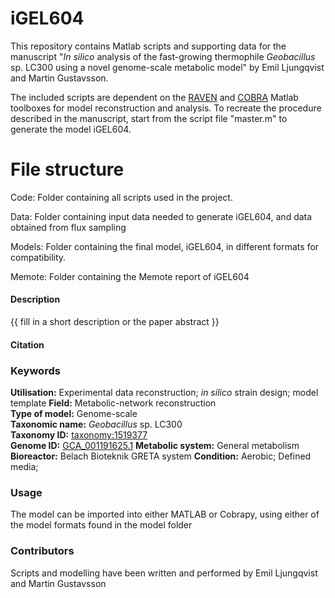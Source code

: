 # iGEL604
This repository contains Matlab scripts and supporting data for the manuscript "_In silico_ analysis of the fast-growing thermophile _Geobacillus_ sp. LC300 using a novel genome-scale metabolic model" by Emil Ljungqvist and Martin Gustavsson. 

The included scripts are dependent on the [RAVEN](https://github.com/SysBioChalmers/RAVEN) and [COBRA](https://opencobra.github.io/cobratoolbox/stable/) Matlab toolboxes for model reconstruction and analysis. To recreate the procedure described in the manuscript, start from the script file "master.m" to generate the model iGEL604.

# File structure

Code: Folder containing all scripts used in the project.

Data: Folder containing input data needed to generate iGEL604, and data obtained from flux sampling

Models: Folder containing the final model, iGEL604, in different formats for compatibility.

Memote: Folder containing the Memote report of iGEL604


#### Description

{{ fill in a short description or the paper abstract }}


#### Citation

### Keywords

**Utilisation:** Experimental data reconstruction; _in silico_ strain design; model template 
**Field:** Metabolic-network reconstruction  
**Type of model:** Genome-scale  
**Taxonomic name:** _Geobacillus_ sp. LC300  
**Taxonomy ID:** [taxonomy:1519377](https://identifiers.org/taxonomy:1519377)  
**Genome ID:** [GCA_001191625.1](https://www.ncbi.nlm.nih.gov/assembly/GCF_001191625.1)
**Metabolic system:** General metabolism
**Bioreactor:** Belach Bioteknik GRETA system
**Condition:** Aerobic; Defined media; 

### Usage

The model can be imported into either MATLAB or Cobrapy, using either of the model formats found in the model folder


### Contributors
Scripts and modelling have been written and performed by Emil Ljungqvist and Martin Gustavsson
